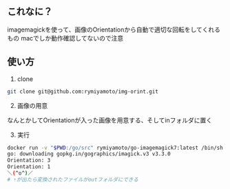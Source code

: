 ## これなに？

imagemagickを使って、画像のOrientationから自動で適切な回転をしてくれるもの
macでしか動作確認してないので注意

## 使い方

1. clone

```sh
git clone git@github.com:rymiyamoto/img-orint.git
```

2. 画像の用意

なんとかしてOrientationが入った画像を用意する、そしてinフォルダに置く

3. 実行

```sh
docker run -v "$PWD:/go/src" rymiyamoto/go-imagemagick7:latest /bin/sh -c "cd src/ && go run *.go"
go: downloading gopkg.in/gographics/imagick.v3 v3.3.0
Orientation: 3
Orientation: 1
＼(^o^)／
# ⇡が出たら変換されたファイルがoutフォルダにできる
```
